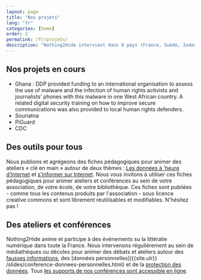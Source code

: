 ```yaml
---
layout: page
title: "Nos projets"
lang: "fr"
categories: [home]
order: 2
permalink: /fr/projets/
description: "Nothing2Hide intervient dans 8 pays (France, Suède, Indonésie, Burkina Faso, Tanzanie, Turquie, Ghana) pour des missions de soutien média, de renforcement de capacité et de formation à la sécurité numérique. Découvrez nos projets."
---
```


Nos projets en cours
--------------------

* Ghana : DDP provided funding to an international organisation to assess the use of malware and the infection of human rights activists and journalists’ phones with this malware in one West African country. A related digital security training on how to improve secure communications was also provided to local human rights defenders.
* Souriatna
* PiGuard
* CDC

Des outils pour tous
----------

Nous publions et agrégeons des fiches pédagogiques pour animer des ateliers «&nbsp;clé en main&nbsp;» autour de deux thèmes : [Les données à 'heure d’Internet]({{site.url}}/fr/fiches-pedagogiques/#les-donnees-a-l-ere-d-internet) et [s'informer sur Internet]({{site.url}}/fr/fiches-pedagogiques/#s-informer-sur-internet). Nous vous invitons à utiliser ces fiches pédagogiques pour animer ateliers et conférences au sein de votre association, de votre école, de votre bibliothèque. Ces fiches sont publiées - comme tous les contenus produits par l'association - sous licence creative commons et sont librement réutilisables et modifiables. N'hésitez pas !

Des ateliers et conférences 
-------------

Nothing2Hide anime et participe à des événements su la littératie numérique dans toute la France. Nous intervenons régulièrement au sein de médiathèques ou décoles pour animer des débats et ateliers autour des [fausses informations]({{site.url}}/slides/conference-fakenews.html), des [données personnelles]({{site.ulr}}	/slides/conference-donnees-personnelles.html) et de la [protection des données]({{site.url}}/slides/conference-secu-intro.html). Tous [les supports de nos conférences sont accessible en ligne]({{site.url}}/slides).

